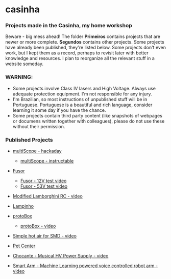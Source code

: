 # casinha

### Projects made in the Casinha, my home workshop

Beware - big mess ahead! The folder **Primeiros** contains projects that are newer or more complete. **Segundos** contains other projects. Some projects have already been published, they're listed below. Some projects don't even work, but I kept them as a record, perhaps to revisit later with better knowledge and resources. I plan to reorganize all the relevant stuff in a website someday.


### WARNING:
- Some projects involve Class IV lasers and High Voltage. Always use adequate protection equipment. I'm not responsible for any injury. 
- I'm Brazilian, so most instructions of unpublished stuff will be in Portuguese. Portuguese is a beautiful and rich language, consider learning it some day if you have the chance.
- Some projects contain third party content (like snapshots of webpages or documens written together with colleagues), please do not use these without their permission.


### Published Projects


- [multiScope - hackaday](https://hackaday.io/project/20821-multiscope)
  - [multiScope - instructable](https://www.instructables.com/id/Fast-Portable-and-Affordable-Oscilloscope-and-Indu/)

- [Fusor](https://www.instructables.com/id/Real-Life-Arc-Reactor-a-Working-Fusion-Reactor-Mod/)
  - [Fusor - 12V test video](https://www.youtube.com/watch?v=6fZ-BzcevNQ)
  - [Fusor - 53V test video](https://www.youtube.com/watch?v=GGRel_bjdNY)

- [Modified Lamborghini RC - video](https://www.youtube.com/playlist?list=PLmUs_lOXmMEDM3TWjs7czqJrOFYxlOGZQ)

- [Lampinho](https://www.instructables.com/id/Gesture-Controlled-Levitating-Night-Light/)

- [protoBox](https://hackaday.io/project/2561-protobox)
  - [protoBox - video](https://youtu.be/7HwhwpjOR7w)
  
 - [Simple hot air for SMD - video](https://youtu.be/d3cpQf9fZMI)

- [Pet Center](https://www.hackster.io/vitor-barbosa/pet-center-feed-and-entertain-your-pet-f6a1c1)

- [Chocante - Musical HV Power Supply - video](https://youtu.be/UQSp49XbSWg)

- [Smart Arm - Machine Learning powered voice controlled robot arm - video](https://youtu.be/0p_B7lS6bvE)
